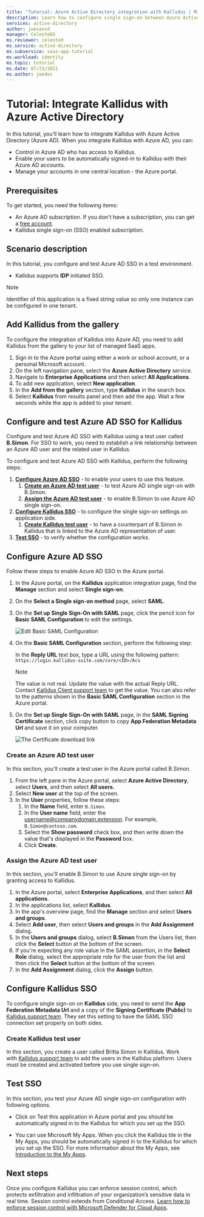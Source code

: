 ```yaml
---
title: 'Tutorial: Azure Active Directory integration with Kallidus | Microsoft Docs'
description: Learn how to configure single sign-on between Azure Active Directory and Kallidus.
services: active-directory
author: jeevansd
manager: CelesteDG
ms.reviewer: celested
ms.service: active-directory
ms.subservice: saas-app-tutorial
ms.workload: identity
ms.topic: tutorial
ms.date: 07/23/2021
ms.author: jeedes
---
```


# Tutorial: Integrate Kallidus with Azure Active Directory

In this tutorial, you'll learn how to integrate Kallidus with Azure Active Directory (Azure AD). When you integrate Kallidus with Azure AD, you can:

* Control in Azure AD who has access to Kallidus.
* Enable your users to be automatically signed-in to Kallidus with their Azure AD accounts.
* Manage your accounts in one central location - the Azure portal.

## Prerequisites

To get started, you need the following items:

* An Azure AD subscription. If you don't have a subscription, you can get a [free account](https://azure.microsoft.com/free/).
* Kallidus single sign-on (SSO) enabled subscription.

## Scenario description

In this tutorial, you configure and test Azure AD SSO in a test environment.

* Kallidus supports **IDP** initiated SSO.

> [!NOTE]
> Identifier of this application is a fixed string value so only one instance can be configured in one tenant.

## Add Kallidus from the gallery

To configure the integration of Kallidus into Azure AD, you need to add Kallidus from the gallery to your list of managed SaaS apps.

1. Sign in to the Azure portal using either a work or school account, or a personal Microsoft account.
1. On the left navigation pane, select the **Azure Active Directory** service.
1. Navigate to **Enterprise Applications** and then select **All Applications**.
1. To add new application, select **New application**.
1. In the **Add from the gallery** section, type **Kallidus** in the search box.
1. Select **Kallidus** from results panel and then add the app. Wait a few seconds while the app is added to your tenant.

## Configure and test Azure AD SSO for Kallidus

Configure and test Azure AD SSO with Kallidus using a test user called **B.Simon**. For SSO to work, you need to establish a link relationship between an Azure AD user and the related user in Kallidus.

To configure and test Azure AD SSO with Kallidus, perform the following steps:

1. **[Configure Azure AD SSO](#configure-azure-ad-sso)** - to enable your users to use this feature.
    1. **[Create an Azure AD test user](#create-an-azure-ad-test-user)** - to test Azure AD single sign-on with B.Simon.
    1. **[Assign the Azure AD test user](#assign-the-azure-ad-test-user)** - to enable B.Simon to use Azure AD single sign-on.
1. **[Configure Kallidus SSO](#configure-kallidus-sso)** - to configure the single sign-on settings on application side.
    1. **[Create Kallidus test user](#create-kallidus-test-user)** - to have a counterpart of B.Simon in Kallidus that is linked to the Azure AD representation of user.
1. **[Test SSO](#test-sso)** - to verify whether the configuration works.

## Configure Azure AD SSO

Follow these steps to enable Azure AD SSO in the Azure portal.

1. In the Azure portal, on the **Kallidus** application integration page, find the **Manage** section and select **Single sign-on**.
1. On the **Select a Single sign-on method** page, select **SAML**.
1. On the **Set up Single Sign-On with SAML** page, click the pencil icon for **Basic SAML Configuration** to edit the settings.

   ![Edit Basic SAML Configuration](common/edit-urls.png)

4. On the **Basic SAML Configuration** section, perform the following step:

    In the **Reply URL** text box, type a URL using the following pattern:
    `https://login.kallidus-suite.com/core/<ID>/Acs`

	> [!NOTE]
	> The value is not real. Update the value with the actual Reply URL. Contact [Kallidus Client support team](https://kallidus.zendesk.com) to get the value. You can also refer to the patterns shown in the **Basic SAML Configuration** section in the Azure portal.

1. On the **Set up Single Sign-On with SAML** page, in the **SAML Signing Certificate** section, click copy button to copy **App Federation Metadata Url** and save it on your computer.

   ![The Certificate download link](common/copy-metadataurl.png)

### Create an Azure AD test user

In this section, you'll create a test user in the Azure portal called B.Simon.

1. From the left pane in the Azure portal, select **Azure Active Directory**, select **Users**, and then select **All users**.
1. Select **New user** at the top of the screen.
1. In the **User** properties, follow these steps:
   1. In the **Name** field, enter `B.Simon`.  
   1. In the **User name** field, enter the username@companydomain.extension. For example, `B.Simon@contoso.com`.
   1. Select the **Show password** check box, and then write down the value that's displayed in the **Password** box.
   1. Click **Create**.

### Assign the Azure AD test user

In this section, you'll enable B.Simon to use Azure single sign-on by granting access to Kallidus.

1. In the Azure portal, select **Enterprise Applications**, and then select **All applications**.
1. In the applications list, select **Kallidus**.
1. In the app's overview page, find the **Manage** section and select **Users and groups**.
1. Select **Add user**, then select **Users and groups** in the **Add Assignment** dialog.
1. In the **Users and groups** dialog, select **B.Simon** from the Users list, then click the **Select** button at the bottom of the screen.
1. If you're expecting any role value in the SAML assertion, in the **Select Role** dialog, select the appropriate role for the user from the list and then click the **Select** button at the bottom of the screen.
1. In the **Add Assignment** dialog, click the **Assign** button.

## Configure Kallidus SSO

To configure single sign-on on **Kallidus** side, you need to send the **App Federation Metadata Url** and a copy of the **Signing Certificate (Public)** to [Kallidus support team](https://kallidus.zendesk.com). They set this setting to have the SAML SSO connection set properly on both sides.

### Create Kallidus test user

In this section, you create a user called Britta Simon in Kallidus. Work with [Kallidus support team](https://kallidus.zendesk.com) to add the users in the Kallidus platform. Users must be created and activated before you use single sign-on.

## Test SSO

In this section, you test your Azure AD single sign-on configuration with following options.

* Click on Test this application in Azure portal and you should be automatically signed in to the Kallidus for which you set up the SSO.

* You can use Microsoft My Apps. When you click the Kallidus tile in the My Apps, you should be automatically signed in to the Kallidus for which you set up the SSO. For more information about the My Apps, see [Introduction to the My Apps](https://support.microsoft.com/account-billing/sign-in-and-start-apps-from-the-my-apps-portal-2f3b1bae-0e5a-4a86-a33e-876fbd2a4510).

## Next steps

Once you configure Kallidus you can enforce session control, which protects exfiltration and infiltration of your organization’s sensitive data in real time. Session control extends from Conditional Access. [Learn how to enforce session control with Microsoft Defender for Cloud Apps](/cloud-app-security/proxy-deployment-aad).
